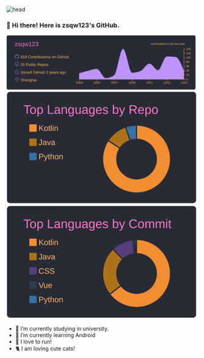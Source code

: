 ![head](https://cdn.jsdelivr.net/gh/zsqw123/cdn@master/picCDN/20210313085629.webp)

###  👋 Hi there! Here is zsqw123's GitHub.

![](https://raw.githubusercontent.com/zsqw123/psc/master/profile-summary-card-output/dracula/0-profile-details.svg)
![](https://raw.githubusercontent.com/zsqw123/psc/master/profile-summary-card-output/dracula/1-repos-per-language.svg)
![](https://raw.githubusercontent.com/zsqw123/psc/master/profile-summary-card-output/dracula/2-most-commit-language.svg)


- 🔭 I’m currently studying in university.
- 🌱 I’m currently learning Android
- 👟 I love to run!
- 🐈 I am loving cute cats!
